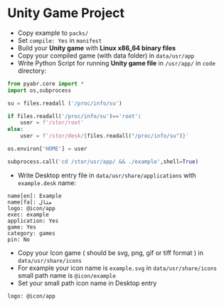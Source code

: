 # Unity Game Project

- Copy example to `packs/`
- Set `compile: Yes` in `manifest`
- Build your **Unity game** with **Linux x86_64 binary files**
- Copy your compiled game (with data folder) in `data/usr/app`
- Write Python Script for running **Unity game file** in `/usr/app/` in `code` directory:
```python 
from pyabr.core import *
import os,subprocess

su = files.readall ('/proc/info/su')

if files.readall('/proc/info/su')=='root':
    user = f'/stor/root'
else:
    user = f'/stor/desk/{files.readall("/proc/info/su")}'

os.environ['HOME'] = user

subprocess.call('cd /stor/usr/app/ && ./example',shell=True)
```
- Write Desktop entry file in `data/usr/share/applications` with `example.desk` name:
```
name[en]: Example
name[fa]: مثال
logo: @icon/app
exec: example
application: Yes
game: Yes
category: games
pin: No
```
- Copy your Icon game ( should be svg, png, gif or tiff format ) in `data/usr/share/icons`
- For example your icon name is `example.svg` in `data/usr/share/icons` small path name is `@icon/example`
- Set your small path icon name in Desktop entry
```
logo: @icon/app
```